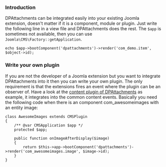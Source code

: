 ### Introduction
DPAttachments can be integrated easily into your existing Joomla extension, doesn't matter if it is a component, module or plugin. Just write the following line in a view file and DPAttachments does the rest. The `$app` is sometimes not available, then you can use `Joomla\CMS\Factory::getApplication`.

`echo $app->bootComponent('dpattachments')->render('com_demo.item', $object->id);`

### Write your own plugin
If you are not the developer of a Joomla extension but you want to integrate DPAttachments into it then you can write your own plugin. The only requirement is that the extensions fires an event where the plugin can be an observer of. Have a look at the [content plugin of DPAttachments](https://github.com/Digital-Peak/DPAttachments/tree/main/plg_content_dpattachments) as example, it integrates into the common content events. Basically you need the following code when there is an component com_awesomeimages with an entity image:

```
class AwesomeImages extends CMSPlugin
{
	/** @var CMSApplication $app */
	protected $app;

	public function onImageAfterDisplay($image)
	{
		return $this->app->bootComponent('dpattachments')->render('com_awesomeimages.image', $image->id);
	}
}
```
